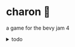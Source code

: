 # charon 🚣

a game for the bevy jam 4

<details>
    <summary>todo</summary>

- [x] base systems (finde) 0.1
    - [x] compile and test builds (web, local)
    - [x] tilemap basics
    - [x] draw tiles
    - [x] spawn entities
    - [x] basic pathfinding

- [x] improved core (jue, vie) 0.2
    - [x] improved pathfinding
    - [x] bouncy collisions
    - [x] autotile shapes

- [ ] mvp gameplay loop (sab mañ) 0.3
    - [x] game score
    - [x] multiple start/end points
    - [x] spawn end points
    - [ ] lose timer and visual feedback

- [ ] important tweaks (sab tar)
    - [ ] other river types
    - [ ] zoom out screen
    - [ ] add sprites
    - [ ] end screen (win/lose)
    - [ ] limited path tiles

- [ ] new features (dom mañ)
    - [ ] other spirit behaviour
    - [ ] bridges
    - [ ] overlay ui (bridge selection, n paths...)
    - [ ] better path drawing 

- [ ] would be nice (???)
    - [x] alternate paths
    - [ ] animations
    - [ ] spirit dialogues
    - [ ] sound and music
    - [ ] tweening and animation

- [ ] presentation (dom tar)
    - [ ] write readme
    - [ ] write jam page
    - [ ] presubmit game

- [ ] playtesting and bugfixing (lun)
    - [ ] review settings menu
    - [ ] profiling and optimization
</details>
